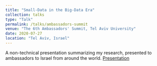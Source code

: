 ```yaml
---
title: "Small-Data in the Big-Data Era"
collection: talks
type: "Talk"
permalink: /talks/ambassadors-summit
venue: "The 6th Ambassadors' Summit, Tel Aviv University"
date: 2020-07-27
location: "Tel Aviv, Israel"
---
```


A non-technical presentation summarizing my research, presented to ambassadors to Israel from around the world.
[Presentation](https://elischwartz.github.io/files/small-data-ambasadors-summit.pdf)
